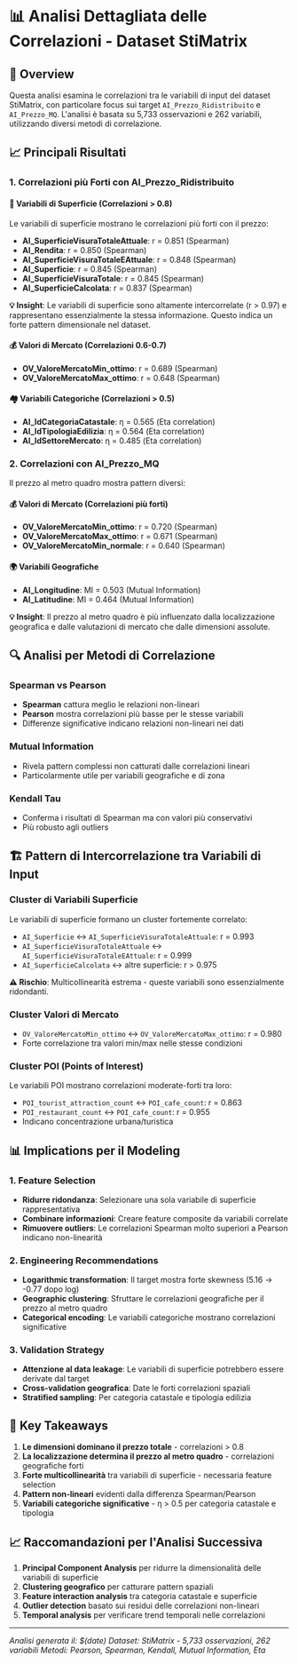 # 📊 Analisi Dettagliata delle Correlazioni - Dataset StiMatrix

## 🎯 Overview

Questa analisi esamina le correlazioni tra le variabili di input del dataset StiMatrix, con particolare focus sui target `AI_Prezzo_Ridistribuito` e `AI_Prezzo_MQ`. L'analisi è basata su 5,733 osservazioni e 262 variabili, utilizzando diversi metodi di correlazione.

## 📈 Principali Risultati

### 1. **Correlazioni più Forti con AI_Prezzo_Ridistribuito**

#### 🏢 **Variabili di Superficie (Correlazioni > 0.8)**
Le variabili di superficie mostrano le correlazioni più forti con il prezzo:

- **AI_SuperficieVisuraTotaleAttuale**: r = 0.851 (Spearman)
- **AI_Rendita**: r = 0.850 (Spearman)  
- **AI_SuperficieVisuraTotaleEAttuale**: r = 0.848 (Spearman)
- **AI_Superficie**: r = 0.845 (Spearman)
- **AI_SuperficieVisuraTotale**: r = 0.845 (Spearman)
- **AI_SuperficieCalcolata**: r = 0.837 (Spearman)

**💡 Insight**: Le variabili di superficie sono altamente intercorrelate (r > 0.97) e rappresentano essenzialmente la stessa informazione. Questo indica un forte pattern dimensionale nel dataset.

#### 💰 **Valori di Mercato (Correlazioni 0.6-0.7)**
- **OV_ValoreMercatoMin_ottimo**: r = 0.689 (Spearman)
- **OV_ValoreMercatoMax_ottimo**: r = 0.648 (Spearman)

#### 🏘️ **Variabili Categoriche (Correlazioni > 0.5)**
- **AI_IdCategoriaCatastale**: η = 0.565 (Eta correlation)
- **AI_IdTipologiaEdilizia**: η = 0.564 (Eta correlation)
- **AI_IdSettoreMercato**: η = 0.485 (Eta correlation)

### 2. **Correlazioni con AI_Prezzo_MQ**

Il prezzo al metro quadro mostra pattern diversi:

#### 💰 **Valori di Mercato (Correlazioni più forti)**
- **OV_ValoreMercatoMin_ottimo**: r = 0.720 (Spearman)
- **OV_ValoreMercatoMax_ottimo**: r = 0.671 (Spearman)
- **OV_ValoreMercatoMin_normale**: r = 0.640 (Spearman)

#### 🌍 **Variabili Geografiche**
- **AI_Longitudine**: MI = 0.503 (Mutual Information)
- **AI_Latitudine**: MI = 0.464 (Mutual Information)

**💡 Insight**: Il prezzo al metro quadro è più influenzato dalla localizzazione geografica e dalle valutazioni di mercato che dalle dimensioni assolute.

## 🔍 Analisi per Metodi di Correlazione

### **Spearman vs Pearson**
- **Spearman** cattura meglio le relazioni non-lineari
- **Pearson** mostra correlazioni più basse per le stesse variabili
- Differenze significative indicano relazioni non-lineari nei dati

### **Mutual Information**
- Rivela pattern complessi non catturati dalle correlazioni lineari
- Particolarmente utile per variabili geografiche e di zona

### **Kendall Tau**
- Conferma i risultati di Spearman ma con valori più conservativi
- Più robusto agli outliers

## 🏗️ Pattern di Intercorrelazione tra Variabili di Input

### **Cluster di Variabili Superficie**
Le variabili di superficie formano un cluster fortemente correlato:
- `AI_Superficie` ↔ `AI_SuperficieVisuraTotaleAttuale`: r = 0.993
- `AI_SuperficieVisuraTotaleAttuale` ↔ `AI_SuperficieVisuraTotaleEAttuale`: r = 0.999
- `AI_SuperficieCalcolata` ↔ altre superficie: r > 0.975

**⚠️ Rischio**: Multicollinearità estrema - queste variabili sono essenzialmente ridondanti.

### **Cluster Valori di Mercato**
- `OV_ValoreMercatoMin_ottimo` ↔ `OV_ValoreMercatoMax_ottimo`: r = 0.980
- Forte correlazione tra valori min/max nelle stesse condizioni

### **Cluster POI (Points of Interest)**
Le variabili POI mostrano correlazioni moderate-forti tra loro:
- `POI_tourist_attraction_count` ↔ `POI_cafe_count`: r = 0.863
- `POI_restaurant_count` ↔ `POI_cafe_count`: r = 0.955
- Indicano concentrazione urbana/turistica

## 📊 Implications per il Modeling

### **1. Feature Selection**
- **Ridurre ridondanza**: Selezionare una sola variabile di superficie rappresentativa
- **Combinare informazioni**: Creare feature composite da variabili correlate
- **Rimuovere outliers**: Le correlazioni Spearman molto superiori a Pearson indicano non-linearità

### **2. Engineering Recommendations**
- **Logarithmic transformation**: Il target mostra forte skewness (5.16 → -0.77 dopo log)
- **Geographic clustering**: Sfruttare le correlazioni geografiche per il prezzo al metro quadro
- **Categorical encoding**: Le variabili categoriche mostrano correlazioni significative

### **3. Validation Strategy**
- **Attenzione al data leakage**: Le variabili di superficie potrebbero essere derivate dal target
- **Cross-validation geografica**: Date le forti correlazioni spaziali
- **Stratified sampling**: Per categoria catastale e tipologia edilizia

## 🎯 Key Takeaways

1. **Le dimensioni dominano il prezzo totale** - correlazioni > 0.8
2. **La localizzazione determina il prezzo al metro quadro** - correlazioni geografiche forti
3. **Forte multicollinearità** tra variabili di superficie - necessaria feature selection
4. **Pattern non-lineari** evidenti dalla differenza Spearman/Pearson
5. **Variabili categoriche significative** - η > 0.5 per categoria catastale e tipologia

## 📈 Raccomandazioni per l'Analisi Successiva

1. **Principal Component Analysis** per ridurre la dimensionalità delle variabili di superficie
2. **Clustering geografico** per catturare pattern spaziali
3. **Feature interaction analysis** tra categoria catastale e superficie
4. **Outlier detection** basato sui residui delle correlazioni non-lineari
5. **Temporal analysis** per verificare trend temporali nelle correlazioni

---
*Analisi generata il: $(date)*
*Dataset: StiMatrix - 5,733 osservazioni, 262 variabili*
*Metodi: Pearson, Spearman, Kendall, Mutual Information, Eta*